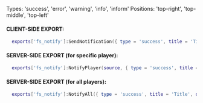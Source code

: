 Types: 'success', 'error', 'warning', 'info', 'inform'
Positions: 'top-right', 'top-middle', 'top-left'

#### CLIENT-SIDE EXPORT:
```lua
  exports['fs_notify']:SendNotification({ type = 'success', title = 'Title', description = 'Description', duration = 5000, position = 'top-right' })
```

#### SERVER-SIDE EXPORT (for specific player):
```lua
  exports['fs_notify']:NotifyPlayer(source, { type = 'success', title = 'Title', description = 'Description', duration = 5000, position = 'top-right' })
```

#### SERVER-SIDE EXPORT (for all players):
```lua
  exports['fs_notify']:NotifyAll({ type = 'success', title = 'Title', description = 'Description', duration = 5000, position = 'top-right' })
```